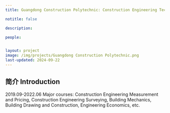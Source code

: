```yaml
---
title: Guangdong Construction Polytechnic: Construction Engineering Technology

notitle: false

description: 

people:


layout: project
image: /img/projects/Guangdong Construction Polytechnic.png
last-updated: 2024-09-22
---
```


## 简介 Introduction

2019.09-2022.06 Major courses: Construction Engineering Measurement and Pricing, Construction Engineering Surveying, Building Mechanics, Building Drawing and Construction, Engineering Economics, etc.
